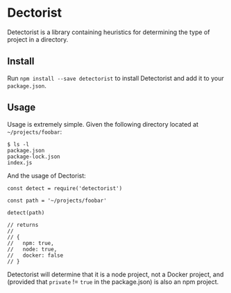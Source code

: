 # Dectorist

Detectorist is a library containing heuristics for determining the type of
project in a directory.

## Install

Run `npm install --save detectorist` to install Detectorist and add it to your
`package.json`.

## Usage

Usage is extremely simple. Given the following directory located at
`~/projects/foobar`:

```
$ ls -l
package.json
package-lock.json
index.js
```

And the usage of Dectorist:

```
const detect = require('detectorist')

const path = '~/projects/foobar'

detect(path)

// returns
//
// {
//   npm: true,
//   node: true,
//   docker: false
// }
```

Detectorist will determine that it is a node project, not a Docker project, and
(provided that `private` != `true` in the package.json) is also an npm project.

